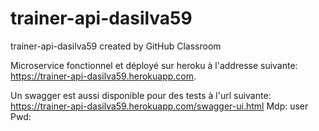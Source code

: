 # trainer-api-dasilva59
trainer-api-dasilva59 created by GitHub Classroom


Microservice fonctionnel et déployé sur heroku à l'addresse suivante: https://trainer-api-dasilva59.herokuapp.com.

Un swagger est aussi disponible pour des tests à l'url suivante: https://trainer-api-dasilva59.herokuapp.com/swagger-ui.html
Mdp: user
Pwd: 

